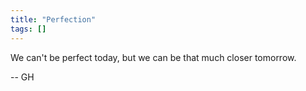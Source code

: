 ```yaml
---
title: "Perfection"
tags: []
---
```


We can't be perfect today, but we can be that much closer tomorrow.

-- GH
